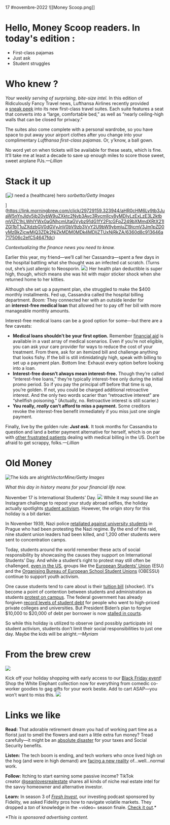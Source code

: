 17 #novembre-2022
![[Money Scoop.png]]

# Hello, Money Scoop readers. In today's edition :
-   First-class pajamas
-   Just ask
-   Student struggles
# Who knew ?
_Your weekly serving of surprising, bite-size intel._
In this edition of Ridiculously Fancy Travel news, Lufthansa Airlines recently provided a [sneak peek](https://link.morningbrew.com/click/29729159.323944/aHR0cHM6Ly93d3cubHVmdGhhbnNhZ3JvdXAuY29tL2VuL25ld3Nyb29tL3JlbGVhc2VzL2x1ZnRoYW5zYS1vZmZlcnMtc3VpdGUtY29uY2VwdC1pbi1maXJzdC1hbmQtYnVzaW5lc3MtY2xhc3MtZm9yLXRoZS1maXJzdC10aW1lLmh0bWw_dXRtX2NhbXBhaWduPW1zJnV0bV9tZWRpdW09bmV3c2xldHRlciZ1dG1fc291cmNlPW1vcm5pbmdfYnJldw/6360d8c913646a717506c2efB632624f6) into its new first-class travel suites. Each suite features a seat that converts into a “large, comfortable bed,” as well as “nearly ceiling-high walls that can be closed for privacy.”

The suites also come complete with a personal wardrobe, so you have space to put away your airport clothes after you change into your complimentary _Lufthansa first-class pajamas_. Or, y’know, a ball gown.

No word yet on when tickets will be available for these seats, which is fine. It’ll take me at least a decade to save up enough miles to score those sweet, sweet airplane PJs._—Lillian_
# Stack it up
[![I need a (healthcare) hero](https://ci3.googleusercontent.com/proxy/QDcwpfk4xXb3NDH3A1X7IrUTAUoZ2iinEJp1ruWYWwoFM90cPIi7rLRz0REWh7TcCKti6fTLgOkmxrpxtOCedE4vi6euWD0z5SipiOkqia6QFiSE-B0aUaV340ygIoVdrwASGnR8KuWlLUKITLnVvwII7bAwweyywqTQGS8Eu-jvqTWXC_sbxeKOhdF5lHFPeg=s0-d-e1-ft#https://cdn.sanity.io/images/bl383u0v/production/5496cbf94d8e2f3a224e3772b9670596bd07a747-1844x1625.jpg?w=670&q=70&auto=format)
_sorbetto/Getty Images_

](https://link.morningbrew.com/click/29729159.323944/aHR0cHM6Ly9tb3JuaW5nYnJldy5jb20vbW9uZXktc2Nvb3Avc3Rvcmllcy8yMDIyLzExLzE3L2ktbmVlZC1hLWhlYWx0aGNhcmUtaGVybz91dG1fY2FtcGFpZ249bXMmdXRtX21lZGl1bT1uZXdzbGV0dGVyJnV0bV9zb3VyY2U9bW9ybmluZ19icmV3Jm1pZD0yMzBkZjcwMjQ3ZDk2NjZkMDM0MDk4MDljZTUxNjRkZA/6360d8c913646a717506c2efC54647fdc)

_Contextualizing the finance news you need to know._

Earlier this year, my friend—we’ll call her Cassandra—spent a few days in the hospital battling what she thought was an infected cat scratch. (Turns out, she’s just allergic to Neosporin. ![](https://ci5.googleusercontent.com/proxy/6UQYuSxXexc_gsx2i9dQajAa7oMHZuYgUHH418sJ1P59g2zT0pwJjHYuFK2z11CLnB3fKEP8CnSGph_QvubwSPGgvCUxtNMv21ZOtwPVEO0yc17CSAl6ALRdz6u7IYLs36yEqEOeNijo7GBahmDsIkvvpaNHpIaEK6qyez2l2Jb1t-BMJQFbCOMiRY6rAz6mOA=s0-d-e1-ft#https://emojipedia-us.s3.dualstack.us-west-1.amazonaws.com/thumbs/120/apple/237/face-with-uneven-eyes-and-wavy-mouth_1f974.png)) Her health plan deductible is super high, though, which means she was hit with major sticker shock when she returned home to her kitties.

Although she set up a payment plan, she struggled to make the $400 monthly installments. Fed up, Cassandra called the hospital billing department. _Boom:_ They connected her with an outside lender for an **interest-free medical loan** that allowed her to pay off her bill with more manageable monthly amounts.

Interest-free medical loans can be a good option for some—but there are a few caveats:

-   **Medical loans shouldn’t be your first option.** Remember [financial aid](https://link.morningbrew.com/click/29729159.323944/aHR0cHM6Ly9tb25leS51c25ld3MuY29tL21vbmV5L3BlcnNvbmFsLWZpbmFuY2Uvc3BlbmRpbmcvYXJ0aWNsZXMvd2hhdC10by1rbm93LWFib3V0LWhvc3BpdGFsLWZpbmFuY2lhbC1hc3Npc3RhbmNlLXBvbGljaWVzP3V0bV9jYW1wYWlnbj1tcyZ1dG1fbWVkaXVtPW5ld3NsZXR0ZXImdXRtX3NvdXJjZT1tb3JuaW5nX2JyZXc/6360d8c913646a717506c2efB6a93e2fa) is available in a vast array of medical scenarios. Even if you’re not eligible, you can ask your care provider for ways to reduce the cost of your treatment. From there, ask for an itemized bill and challenge anything that looks fishy. If the bill is still intimidatingly high, speak with billing to set up a payment plan. Bottom line: Exhaust every option before looking into a loan.
-   **Interest-free doesn’t always mean interest-free.** Though they’re called “interest-free loans,” they’re typically interest-free only during the initial promo period. So if you pay the principal off before that time is up, you’re golden. If not, you could be charged additional retroactive interest. And the only two words scarier than “retroactive interest” are “shellfish poisoning.” (Actually, no. Retroactive interest is still scarier.)
-   **You really, _really_ can’t afford to miss a payment.** Some creditors revoke the interest-free benefit immediately if you miss just one single payment.

Finally, live by the golden rule: **_Just ask._** It took months for Cassandra to question and land a better payment alternative for herself, which is on par with [other frustrated patients](https://link.morningbrew.com/click/29729159.323944/aHR0cHM6Ly93d3cubmJjbmV3cy5jb20vaGVhbHRoL2hlYWx0aC1uZXdzL2JpbGxpbmctZXhwZXJ0LWludmVzdGlnYXRlZC1odXNiYW5kcy1lci1iaWxsLXdhcy1hYmxlLWtub2NrLXRob3VzYW5kcy1yY25hNTM2ODM_dXRtX2NhbXBhaWduPW1zJnV0bV9tZWRpdW09bmV3c2xldHRlciZ1dG1fc291cmNlPW1vcm5pbmdfYnJldw/6360d8c913646a717506c2efBd90ac3d7) dealing with medical billing in the US. Don’t be afraid to get scrappy, folks._—Lillian_
# Old Money
![The kids are alright](https://ci4.googleusercontent.com/proxy/A22KY6Tnp6cV1Hx2gdRg12FBU0auFatY2syrbEGNBh-s_hVtwH70qRgOT_S_oi2vPSI4rk5OKfAbb_WA8uhrEqsjJRpAkhKIxbECRsm35PQ6hMLPoAcSoppfqpOkHh_-cZteKcmTaN9mh_Lg2dp3lbQtj9v9LNszQguGVv2X6EK2pZhWC5Pw2OqIMLFr2b2JLA=s0-d-e1-ft#https://cdn.sanity.io/images/bl383u0v/production/718b8ffa814c0d2b6e2dc3b87d6a7d5fb7e57a4f-2392x1252.jpg?w=670&q=70&auto=format)_VectorMine/Getty Images_

_What this day in history means for your financial life now._

November 17 is International Students’ Day. ![](https://ci5.googleusercontent.com/proxy/DeP5xNJK6UVv00kg-heFhiY_m5M_b0shk9kvGC-1hpg1wSulmflWiEw2WSriLxfY9kRfMRyTcD2rAOCrKKV9G6GwFtetVoAkFIaDiOHYx5NVbxstdR-do49wwq3mVXkyjC8Eb1IHuEOhO4oD_3KAYCDzzBROhuw9LcXs=s0-d-e1-ft#https://emojipedia-us.s3.dualstack.us-west-1.amazonaws.com/thumbs/120/apple/237/graduation-cap_1f393.png) While it may sound like an Instagram challenge to repost your study abroad selfies, the holiday actually spotlights [student activism](https://link.morningbrew.com/click/29729159.323944/aHR0cHM6Ly93d3cub2Jlc3N1Lm9yZy9zaXRlL2Fzc2V0cy9maWxlcy8xMzczL2hpc3Rvcnlfb2ZfdGhlX2ludGVybmF0aW9uYWxfc3R1ZGVudHNfZGF5LnBkZj91dG1fY2FtcGFpZ249bXMmdXRtX21lZGl1bT1uZXdzbGV0dGVyJnV0bV9zb3VyY2U9bW9ybmluZ19icmV3/6360d8c913646a717506c2efBb1eb4f00). However, the origin story for this holiday is a bit darker.

In November 1939, Nazi police [retaliated against university students](https://link.morningbrew.com/click/29729159.323944/aHR0cHM6Ly93d3cubG93ZWxsbWlsa2VuY2VudGVyLm9yZy9wcm9ncmFtcy9wcm9qZWN0cy92aWV3L2phbi1vcGxldGFsLW1hcnR5ci1vZi1hbi1vY2N1cGllZC1uYXRpb24vaGVybz91dG1fY2FtcGFpZ249bXMmdXRtX21lZGl1bT1uZXdzbGV0dGVyJnV0bV9zb3VyY2U9bW9ybmluZ19icmV3/6360d8c913646a717506c2efBab60ca80) in Prague who had been protesting the Nazi regime. By the end of the raid, nine student union leaders had been killed, and 1,200 other students were sent to concentration camps.

Today, students around the world remember these acts of social responsibility by showcasing the causes they support on International Students’ Day. And while a student’s right to protest may still often be challenged, [even in the US](https://link.morningbrew.com/click/29729159.323944/aHR0cHM6Ly93d3cuYWNsdS5vcmcvaXNzdWVzL2ZyZWUtc3BlZWNoL3N0dWRlbnQtc3BlZWNoLWFuZC1wcml2YWN5L3N0dWRlbnRzLXJpZ2h0cy1zcGVlY2gtd2Fsa291dHMtYW5kLW90aGVyLXByb3Rlc3RzP3V0bV9jYW1wYWlnbj1tcyZ1dG1fbWVkaXVtPW5ld3NsZXR0ZXImdXRtX3NvdXJjZT1tb3JuaW5nX2JyZXc/6360d8c913646a717506c2efB29e11313), groups like the [European Students’ Union](https://link.morningbrew.com/click/29729159.323944/aHR0cHM6Ly9lc3Utb25saW5lLm9yZy9jZWxlYnJhdGluZy1pbnRlcm5hdGlvbmFsLXN0dWRlbnRzLWRheS1zdHVkZW50YWN0aXZpc20vP3V0bV9jYW1wYWlnbj1tcyZ1dG1fbWVkaXVtPW5ld3NsZXR0ZXImdXRtX3NvdXJjZT1tb3JuaW5nX2JyZXc/6360d8c913646a717506c2efBadfa717e) (ESU) and the [Organising Bureau of European School Student Unions](https://link.morningbrew.com/click/29729159.323944/aHR0cHM6Ly93d3cub2Jlc3N1Lm9yZy9yZXNvdXJjZXMvbmV3cy83OS15ZWFycy1vbi1pbnRlcm5hdGlvbmFsLXN0dWRlbnRzLWRheS0yMDE4Lz91dG1fY2FtcGFpZ249bXMmdXRtX21lZGl1bT1uZXdzbGV0dGVyJnV0bV9zb3VyY2U9bW9ybmluZ19icmV3/6360d8c913646a717506c2efBb937cfbe) (OBESSU) continue to support youth activism.

One cause students tend to care about is their [tuition bill](https://link.morningbrew.com/click/29729159.323944/aHR0cHM6Ly93d3cueWVzbWFnYXppbmUub3JnL2Vjb25vbXkvMjAyMi8xMS8xNC9zdHVkZW50LWxvYW5zLWRlYnQtZm9yZ2l2ZW5lc3M_dXRtX2NhbXBhaWduPW1zJnV0bV9tZWRpdW09bmV3c2xldHRlciZ1dG1fc291cmNlPW1vcm5pbmdfYnJldw/6360d8c913646a717506c2efBad795686) (shocker). It's become a point of contention between students and administration as students [protest on campus](https://link.morningbrew.com/click/29729159.323944/aHR0cHM6Ly9iZXJrZWxleWJlYWNvbi5jb20vZW1lcnNvbi1zdHVkZW50cy1zZWVrLXRvLW9yZ2FuaXplLWFnYWluc3QtdHVpdGlvbi1yaXNlcy1hbmQtb3RoZXItaW5lcXVhbGl0aWVzLXRoaXMtZmFsbC8_dXRtX2NhbXBhaWduPW1zJnV0bV9tZWRpdW09bmV3c2xldHRlciZ1dG1fc291cmNlPW1vcm5pbmdfYnJldw/6360d8c913646a717506c2efBddcbad9a). The federal government has already forgiven [record levels of student debt](https://link.morningbrew.com/click/29729159.323944/aHR0cHM6Ly93d3cudGVlbnZvZ3VlLmNvbS9zdG9yeS9jb3JpbnRoaWFuLWRlYnQtY2FuY2VsLW9wZWQ_dXRtX2NhbXBhaWduPW1zJnV0bV9tZWRpdW09bmV3c2xldHRlciZ1dG1fc291cmNlPW1vcm5pbmdfYnJldw/6360d8c913646a717506c2efB2ed54d71) for people who went to high-priced private colleges and universities. But President Biden’s plan to forgive $10,000 to $20,000 of debt per borrower is now [stalled in courts](https://link.morningbrew.com/click/29729159.323944/aHR0cHM6Ly9hcG5ld3MuY29tL2FydGljbGUvc3R1ZGVudC1sb2FuLWRlYnQtZXhwbGFpbmVyLTFjMmNmMjA3NDU0MTA5ODk0YzYzNzBhYjNlN2FkOTM5P3V0bV9jYW1wYWlnbj1tcyZ1dG1fbWVkaXVtPW5ld3NsZXR0ZXImdXRtX3NvdXJjZT1tb3JuaW5nX2JyZXc/6360d8c913646a717506c2efBa10b2a5f).

So while this holiday is utilized to observe (and possibly participate in) student activism, students don’t limit their social responsibilities to just one day. Maybe the kids will be alright._—Myriam_
# From the brew crew
![](https://ci5.googleusercontent.com/proxy/-32ZvUQaM-Pa_x0C8GOo0gz26sJIQ0ExJG9L49sgTOBDJqyEowAIh6kybSANGZMYw5KcyTJGPoTKCjOLq3fBG9UYcVOCtNVdKuWg1C5c1Eyer94ixOk8qBU8yRmrwJj1DdFYQVPNquJL0RUzNBjaP_7nEh6gDLS5fl97Yie-Hm072eeOWaa9T5ktIzM4qw-aYQ=s0-d-e1-ft#https://cdn.sanity.io/images/bl383u0v/production/d15f5ed871581398bf072103d9c13d0cba355df6-2400x1256.png?w=670&q=70&auto=format)

Kick off your holiday shopping with early access to our [Black Friday event](https://link.morningbrew.com/click/29729159.323944/aHR0cHM6Ly9zaG9wLm1vcm5pbmdicmV3LmNvbS9jb2xsZWN0aW9ucy93aGl0ZS1lbGVwaGFudD91dG1fc291cmNlPWNyb3NzcHJvbW8mdXRtX21lZGl1bT1uZXdzbGV0dGVyJnV0bV9jYW1wYWlnbj1tc18xMTE3MjImdXRtX2NvbnRlbnQ9c2Vjb25kYXJ5Jm1pZD0yMzBkZjcwMjQ3ZDk2NjZkMDM0MDk4MDljZTUxNjRkZA/6360d8c913646a717506c2efBc86aaa1a)! Shop the White Elephant collection now for everything from comedic co-worker goodies to gag gifts for your work bestie. Add to cart ASAP—you won’t want to miss this. ![](https://ci5.googleusercontent.com/proxy/zxrpG1E3B6yAKhoe3WaA6IBgcAmd5npzYN5zaaeQsMJJLFe41FAFpAoNOAbUfIaWLvME7iz0h1yF9a7kIITOnohc-z8jYe0h3LJujGxSDCP9L1FcCDf7ijqUGY20_SxqQQgMQxUuWuZf6Ayhlx4amsiIFo1hxUqFvxRQ8g=s0-d-e1-ft#https://emojipedia-us.s3.dualstack.us-west-1.amazonaws.com/thumbs/120/apple/237/wrapped-present_1f381.png)
# Links we like
**Read:** That adorable retirement dream you had of working part time as a florist just to smell the flowers and earn a little extra fun money? Tread carefully—it might be an [absolute disaster](https://link.morningbrew.com/click/29729159.323944/aHR0cHM6Ly93d3cud3NqLmNvbS9hcnRpY2xlcy9wYXJ0LXRpbWUtam9iLXJldGlyZW1lbnQtZmluYW5jZXMtMTE2Njg0NjQ2MDY_bW9kPWhwX2ZlYXRzdF9wb3M0/6360d8c913646a717506c2efB3428c2ca) for your taxes and Social Security benefits.

**Listen:** The tech boom is ending, and tech workers who once lived high on the hog (and were in high demand) are [facing a new reality](https://link.morningbrew.com/click/29729159.323944/aHR0cHM6Ly9wb2RjYXN0cy5hcHBsZS5jb20vdXMvcG9kY2FzdC90aGUtdGVjaC1ib29tLWlzLW92ZXIvaWQxMzQ2MjA3Mjk3P2k9MTAwMDU4NjE2NTU1Ng/6360d8c913646a717506c2efBd0693c9f) of…well…normal work.

**Follow:** Itching to start earning some passive income? TikTok creator [@seanlovesrealestate](https://link.morningbrew.com/click/29729159.323944/aHR0cHM6Ly93d3cudGlrdG9rLmNvbS9Ac2VhbmxvdmVzcmVhbGVzdGF0ZT9sYW5nPWVu/6360d8c913646a717506c2efB423e7258) shares all kinds of niche real estate intel for the savvy homeowner and alternative investor.

**Learn:** In season 3 of [_Fresh Invest_](https://link.morningbrew.com/click/29729159.323944/aHR0cHM6Ly93d3cuZmlkZWxpdHkuY29tL2xlYXJuaW5nLWNlbnRlci90cmFkaW5nLWludmVzdGluZy9mcmVzaC1pbnZlc3QtcG9kY2FzdD91dG1fY2FtcGFpZ249bXMmdXRtX21lZGl1bT1uZXdzbGV0dGVyJnV0bV9zb3VyY2U9bW9ybmluZ19icmV3/6360d8c913646a717506c2efBa3cece28), our investing podcast sponsored by Fidelity, we asked Fidelity pros how to navigate volatile markets. They dropped a _ton_ of knowledge in the ~video~ season finale. [Check it out](https://link.morningbrew.com/click/29729159.323944/aHR0cHM6Ly93d3cuZmlkZWxpdHkuY29tL2xlYXJuaW5nLWNlbnRlci90cmFkaW5nLWludmVzdGluZy9mcmVzaC1pbnZlc3QtcG9kY2FzdD91dG1fY2FtcGFpZ249bXMmdXRtX21lZGl1bT1uZXdzbGV0dGVyJnV0bV9zb3VyY2U9bW9ybmluZ19icmV3/6360d8c913646a717506c2efCa3cece28).* 

_*This is sponsored advertising content._